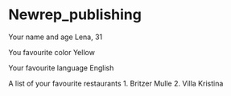 # Newrep_publishing

Your name and age                     Lena, 31

You favourite color                   Yellow

Your favourite language               English

A list of your favourite restaurants  1. Britzer Mulle
                                      2. Villa Kristina 
